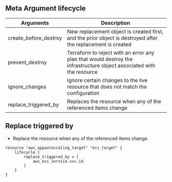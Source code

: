 ## Meta Argument lifecycle
| Arguments             | Description                                                                                                          |
|-----------------------|----------------------------------------------------------------------------------------------------------------------|
| create_before_destroy | New replacement object is created first, and the prior object is destroyed after the replacement is created          |
| prevent_destroy       | Terraform to reject with an error any plan that would destroy the infrastructure object associated with the resource |
| ignore_changes        | Ignore certain changes to the live resource that does not match the configuration                                    |
| replace_triggered_by  | Replaces the resource when any of the referenced items change                                                        |

## Replace triggered by
- Replace the resource when any of the referenced items change.
```
resource "aws_appautoscaling_target" "ecs_target" {
    lifecycle {
        replace_triggered_by = [
            aws_ecs_service.svc.id
        ]
    }
}
```